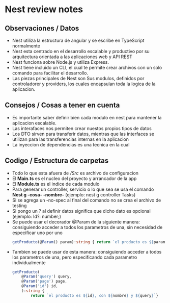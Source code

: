 # Nest review notes

## Observaciones / Datos

- Nest utiliza la estructura de angular y se escribe en TypeScript normalmente
- Nest esta centrado en el desarrollo escalable y productivo por su arquitectura orientada a las aplicaciones web y API REST
- Nest funciona sobre Node.js y utiliza Express.
- Nest tiene incluido un CLI, el cual te permite crear archivos con un solo comando para facilitar el desarrollo.
- Las piezas principales de Nest son Sus modulos, definidos por controladorer y providers, los cuales encapsulan toda la logica de la aplicacion.

## Consejos / Cosas a tener en cuenta

- Es importante saber definir bien cada modulo en nest para mantener la aplicacion escalable.
- Las interafaces nos permiten crear nuestos propios tipos de datos
- Los DTO sirven para transferir datos, mientras que las interfaces se utilizan para las transferencias internas en la aplicacion
- La inyeccion de dependencias es una tecnica en la cual 

## Codigo / Estructura de carpetas
- Todo lo que esta afuera de */Src* es archivo de configuracion
- El **Main.ts** es el nucleo del proyecto y arrancador de la app
- El **Module.ts** es el indice de cada modulo
- Para generar un controller, servicio o lo que sea se usa el comando **Nest g -cosa- -nombre-** (ejemplo: nest g controller Tasks)
- Si se agrega un -no-spec al final del comando no se crea el archivo de testing
- Si pongo un ? al definir datos significa que dicho dato es opcional (ejemplo: Id?: number;)
- Se puede usar el decorador @Param de la siguiente manera: 
    consiguiendo acceder a todos los parametros de una, sin necesidad de especificar uno por uno
    ```typescript
    getProducto(@Param() param):string { return `el producto es ${params.id}`}
    ```
- Tambien se puede usar de esta manera: 
    consiguiendo acceder a todos los parametros de una, pero especificando cada parametro individualmente
    ```typescript
    getProducto(
        @Param('query') query, 
        @Param('page') page,
        @Param('id') id,
        ):string { 
            return `el producto es ${id}, con ${nombre} y ${query}`}
    ```

